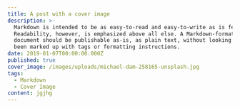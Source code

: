 ```yaml
---
title: A post with a cover image
description: >-
  Markdown is intended to be as easy-to-read and easy-to-write as is feasible.
  Readability, however, is emphasized above all else. A Markdown-formatted
  document should be publishable as-is, as plain text, without looking like it's
  been marked up with tags or formatting instructions.
date: 2019-01-07T00:00:00.000Z
published: true
cover_image: /images/uploads/michael-dam-258165-unsplash.jpg
tags:
  - Markdown
  - Cover Image
content: jgjhg
---
```

